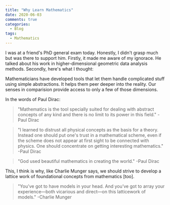 ```yaml
---
title: "Why Learn Mathematics"
date: 2020-06-03
comments: true
categories:
  - Blog
tags:
  - Mathematics
---
```


I was at a friend's PhD general exam today. Honestly, I didn't grasp much but was there to support him. Firstly, it made me aware of my ignorace. He talked about his work in higher-dimensional geometric data analysis methods. Secondly, here's what I thought:

Mathematicians have developed tools that let them handle complicated stuff using simple abstractions. It helps them peer deeper into the reality. Our senses in comparision provide access to only a few of those dimensions.

In the words of Paul Dirac:

> "Mathematics is the tool specially suited for dealing with abstract concepts of any kind and there is no limit to its power in this field."
> -Paul Dirac

> "I learned to distrust all physical concepts as the basis for a theory. Instead one should put one's trust in a mathematical scheme, even if the scheme does not appear at first sight to be connected with physics. One should concentrate on getting interesting mathematics."
> -Paul Dirac

> "God used beautiful mathematics in creating the world."
> -Paul Dirac

This, I think is why, like Charlie Munger says, we should strive to develop a lattice work of foundational concepts from mathematics [too].

> "You’ve got to have models in your head. And you’ve got to array your experience—both vicarious and direct—on this latticework of models."
> -Charlie Munger
